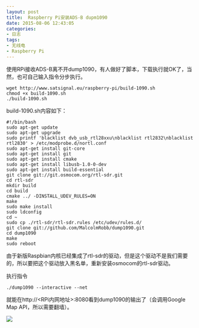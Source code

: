 ```yaml
---
layout: post
title: 	Raspberry Pi安装ADS-B dupm1090
date: 2015-08-06 12:43:05
categories:
- 日志
tags:
- 无线电
- Raspberry Pi
---
```


使用RPi接收ADS-B离不开dump1090，有人做好了脚本，下载执行就OK了，当然，也可自己输入指令分步执行。

    wget http://www.satsignal.eu/raspberry-pi/build-1090.sh
    chmod +x build-1090.sh
    ./build-1090.sh 
    
build-1090.sh内容如下：

    #!/bin/bash
    sudo apt-get update
    sudo apt-get upgrade
    sudo printf 'blacklist dvb_usb_rtl28xxu\nblacklist rtl2832\nblacklist rtl2830' > /etc/modprobe.d/nortl.conf
    sudo apt-get install git-core
    sudo apt-get install git
    sudo apt-get install cmake
    sudo apt-get install libusb-1.0-0-dev  
    sudo apt-get install build-essential 
    git clone git://git.osmocom.org/rtl-sdr.git
    cd rtl-sdr
    mkdir build
    cd build
    cmake ../ -DINSTALL_UDEV_RULES=ON
    make
    sudo make install
    sudo ldconfig
    cd ~
    sudo cp ./rtl-sdr/rtl-sdr.rules /etc/udev/rules.d/
    git clone git://github.com/MalcolmRobb/dump1090.git
    cd dump1090
    make
    sudo reboot

由于新版Raspbian内核已经集成了rtl-sdr的驱动，但是这个驱动不是我们需要的，所以要把这个驱动放入黑名单，重新安装osmocom的rtl-sdr驱动。

执行指令

    ./dump1090 --interactive --net
    
就能在http://<RPi内网地址>:8080看到dump1090的输出了（会调用Google Map API，所以需要翻墙）。

![](http://i1328.photobucket.com/albums/w532/xwlogic/_zpsdnpyrfji.jpg)


